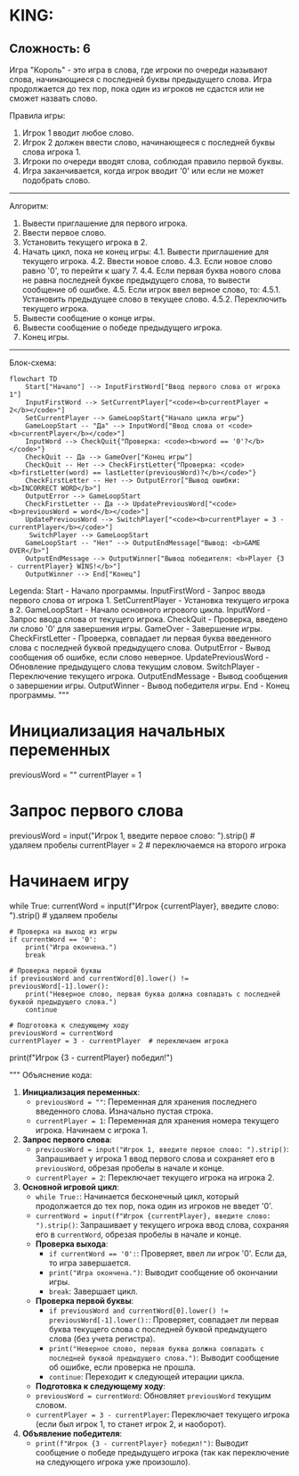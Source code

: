 
KING:
=================
Сложность: 6
-----------------
Игра "Король" - это игра в слова, где игроки по очереди называют слова, начинающиеся с последней буквы предыдущего слова.
Игра продолжается до тех пор, пока один из игроков не сдастся или не сможет назвать слово.

Правила игры:
1.  Игрок 1 вводит любое слово.
2.  Игрок 2 должен ввести слово, начинающееся с последней буквы слова игрока 1.
3.  Игроки по очереди вводят слова, соблюдая правило первой буквы.
4.  Игра заканчивается, когда игрок вводит '0' или если не может подобрать слово.
-----------------
Алгоритм:
1. Вывести приглашение для первого игрока.
2. Ввести первое слово.
3. Установить текущего игрока в 2.
4. Начать цикл, пока не конец игры:
    4.1. Вывести приглашение для текущего игрока.
    4.2. Ввести новое слово.
    4.3. Если новое слово равно '0', то перейти к шагу 7.
    4.4. Если первая буква нового слова не равна последней букве предыдущего слова, то вывести сообщение об ошибке.
    4.5. Если игрок ввел верное слово, то:
         4.5.1. Установить предыдущее слово в текущее слово.
         4.5.2. Переключить текущего игрока.
5. Вывести сообщение о конце игры.
6. Вывести сообщение о победе предыдущего игрока.
7. Конец игры.
-----------------
Блок-схема:
```mermaid
flowchart TD
    Start["Начало"] --> InputFirstWord["Ввод первого слова от игрока 1"]
    InputFirstWord --> SetCurrentPlayer["<code><b>currentPlayer = 2</b></code>"]
    SetCurrentPlayer --> GameLoopStart{"Начало цикла игры"}
    GameLoopStart -- "Да" --> InputWord["Ввод слова от <code><b>currentPlayer</b></code>"]
    InputWord --> CheckQuit{"Проверка: <code><b>word == '0'?</b></code>"}
    CheckQuit -- Да --> GameOver["Конец игры"]
    CheckQuit -- Нет --> CheckFirstLetter{"Проверка: <code><b>firstLetter(word) == lastLetter(previousWord)?</b></code>"}
    CheckFirstLetter -- Нет --> OutputError["Вывод ошибки: <b>INCORRECT WORD</b>"]
    OutputError --> GameLoopStart
    CheckFirstLetter -- Да --> UpdatePreviousWord["<code><b>previousWord = word</b></code>"]
    UpdatePreviousWord --> SwitchPlayer["<code><b>currentPlayer = 3 - currentPlayer</b></code>"]
     SwitchPlayer --> GameLoopStart
    GameLoopStart -- "Нет" --> OutputEndMessage["Вывод: <b>GAME OVER</b>"]
    OutputEndMessage --> OutputWinner["Вывод победителя: <b>Player {3 - currentPlayer} WINS!</b>"]
    OutputWinner --> End["Конец"]
```
Legenda:
    Start - Начало программы.
    InputFirstWord - Запрос ввода первого слова от игрока 1.
    SetCurrentPlayer - Установка текущего игрока в 2.
    GameLoopStart - Начало основного игрового цикла.
    InputWord - Запрос ввода слова от текущего игрока.
    CheckQuit - Проверка, введено ли слово '0' для завершения игры.
    GameOver - Завершение игры.
    CheckFirstLetter - Проверка, совпадает ли первая буква введенного слова с последней буквой предыдущего слова.
    OutputError - Вывод сообщения об ошибке, если слово неверное.
    UpdatePreviousWord - Обновление предыдущего слова текущим словом.
    SwitchPlayer - Переключение текущего игрока.
    OutputEndMessage - Вывод сообщения о завершении игры.
    OutputWinner - Вывод победителя игры.
    End - Конец программы.
"""

# Инициализация начальных переменных
previousWord = ""
currentPlayer = 1

# Запрос первого слова
previousWord = input("Игрок 1, введите первое слово: ").strip() # удаляем пробелы
currentPlayer = 2 # переключаемся на второго игрока

# Начинаем игру
while True:
    currentWord = input(f"Игрок {currentPlayer}, введите слово: ").strip() # удаляем пробелы

    # Проверка на выход из игры
    if currentWord == '0':
        print("Игра окончена.")
        break

    # Проверка первой буквы
    if previousWord and currentWord[0].lower() != previousWord[-1].lower():
        print("Неверное слово, первая буква должна совпадать с последней буквой предыдущего слова.")
        continue

    # Подготовка к следующему ходу
    previousWord = currentWord
    currentPlayer = 3 - currentPlayer  # переключаем игрока

print(f"Игрок {3 - currentPlayer} победил!")

"""
Объяснение кода:
1. **Инициализация переменных**:
   -  `previousWord = ""`: Переменная для хранения последнего введенного слова. Изначально пустая строка.
   -  `currentPlayer = 1`: Переменная для хранения номера текущего игрока. Начинаем с игрока 1.
2. **Запрос первого слова**:
   -  `previousWord = input("Игрок 1, введите первое слово: ").strip()`: Запрашивает у игрока 1 ввод первого слова и сохраняет его в `previousWord`, обрезая пробелы в начале и конце.
   -  `currentPlayer = 2`: Переключает текущего игрока на игрока 2.
3. **Основной игровой цикл**:
    -  `while True:`: Начинается бесконечный цикл, который продолжается до тех пор, пока один из игроков не введет '0'.
    - `currentWord = input(f"Игрок {currentPlayer}, введите слово: ").strip()`: Запрашивает у текущего игрока ввод слова, сохраняя его в `currentWord`, обрезая пробелы в начале и конце.
   -  **Проверка выхода**:
      -  `if currentWord == '0':`: Проверяет, ввел ли игрок '0'. Если да, то игра завершается.
      - `print("Игра окончена.")`: Выводит сообщение об окончании игры.
      -  `break`: Завершает цикл.
   - **Проверка первой буквы**:
      -   `if previousWord and currentWord[0].lower() != previousWord[-1].lower():`: Проверяет, совпадает ли первая буква текущего слова с последней буквой предыдущего слова (без учета регистра).
      -   `print("Неверное слово, первая буква должна совпадать с последней буквой предыдущего слова.")`: Выводит сообщение об ошибке, если проверка не прошла.
      -   `continue`: Переходит к следующей итерации цикла.
   -   **Подготовка к следующему ходу**:
      - `previousWord = currentWord`: Обновляет `previousWord` текущим словом.
      - `currentPlayer = 3 - currentPlayer`: Переключает текущего игрока (если был игрок 1, то станет игрок 2, и наоборот).
4. **Объявление победителя**:
    - `print(f"Игрок {3 - currentPlayer} победил!")`: Выводит сообщение о победе предыдущего игрока (так как переключение на следующего игрока уже произошло).
